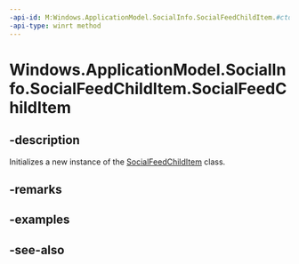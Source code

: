 ```yaml
---
-api-id: M:Windows.ApplicationModel.SocialInfo.SocialFeedChildItem.#ctor
-api-type: winrt method
---
```


<!-- Method syntax
public SocialFeedChildItem()
-->

# Windows.ApplicationModel.SocialInfo.SocialFeedChildItem.SocialFeedChildItem

## -description
Initializes a new instance of the [SocialFeedChildItem](socialfeedchilditem.md) class.

## -remarks

## -examples

## -see-also
